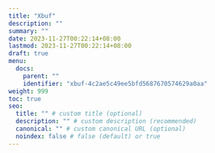 ```yaml
---
title: "Xbuf"
description: ""
summary: ""
date: 2023-11-27T00:22:14+08:00
lastmod: 2023-11-27T00:22:14+08:00
draft: true
menu:
  docs:
    parent: ""
    identifier: "xbuf-4c2ae5c49ee5bfd5687670574629a0aa"
weight: 999
toc: true
seo:
  title: "" # custom title (optional)
  description: "" # custom description (recommended)
  canonical: "" # custom canonical URL (optional)
  noindex: false # false (default) or true
---
```

